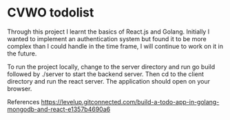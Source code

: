 # CVWO todolist
 
Through this project I learnt the basics of React.js and Golang. Initially I wanted to implement an authentication system but found it to be more complex than I could handle in the time frame, I will continue to work on it in the future. 

To run the project locally, change to the server directory and run go build followed by ./server to start the backend server. Then cd to the client directory and run the react server. The application should open on your browser.

References
https://levelup.gitconnected.com/build-a-todo-app-in-golang-mongodb-and-react-e1357b4690a6
